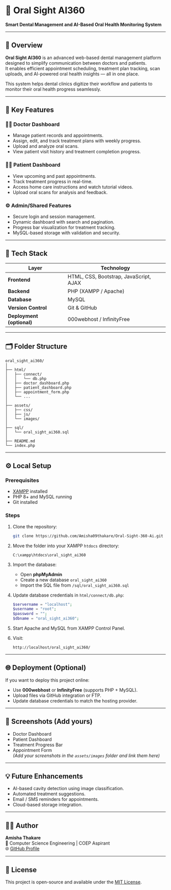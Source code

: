 # 🦷 Oral Sight AI360  
**Smart Dental Management and AI-Based Oral Health Monitoring System**

---

## 📖 Overview  
**Oral Sight AI360** is an advanced web-based dental management platform designed to simplify communication between doctors and patients.  
It enables efficient appointment scheduling, treatment plan tracking, scan uploads, and AI-powered oral health insights — all in one place.

This system helps dental clinics digitize their workflow and patients to monitor their oral health progress seamlessly.

---

## 🚀 Key Features  

### 👨‍⚕️ Doctor Dashboard  
- Manage patient records and appointments.  
- Assign, edit, and track treatment plans with weekly progress.  
- Upload and analyze oral scans.  
- View patient visit history and treatment completion progress.  

### 🧑‍🦰 Patient Dashboard  
- View upcoming and past appointments.  
- Track treatment progress in real-time.  
- Access home care instructions and watch tutorial videos.  
- Upload oral scans for analysis and feedback.  

### ⚙️ Admin/Shared Features  
- Secure login and session management.  
- Dynamic dashboard with search and pagination.  
- Progress bar visualization for treatment tracking.  
- MySQL-based storage with validation and security.  

---

## 🧰 Tech Stack  

| Layer | Technology |
|-------|-------------|
| **Frontend** | HTML, CSS, Bootstrap, JavaScript, AJAX |
| **Backend** | PHP (XAMPP / Apache) |
| **Database** | MySQL |
| **Version Control** | Git & GitHub |
| **Deployment (optional)** | 000webhost / InfinityFree |

---

## 🗂️ Folder Structure  
```
oral_sight_ai360/
│
├── html/
│   ├── connect/
│   │   └── db.php
│   ├── doctor_dashboard.php
│   ├── patient_dashboard.php
│   ├── appointment_form.php
│   └── ...
│
├── assets/
│   ├── css/
│   ├── js/
│   └── images/
│
├── sql/
│   └── oral_sight_ai360.sql
│
├── README.md
└── index.php
```

---

## ⚙️ Local Setup  

### Prerequisites  
- [XAMPP](https://www.apachefriends.org/index.html) installed  
- PHP 8+ and MySQL running  
- Git installed  

### Steps  
1. Clone the repository:  
   ```bash
   git clone https://github.com/Amisha09thakare/Oral-Sight-360-Ai.git
   ```
2. Move the folder into your XAMPP `htdocs` directory:  
   ```
   C:\xampp\htdocs\oral_sight_ai360
   ```
3. Import the database:  
   - Open **phpMyAdmin**  
   - Create a new database `oral_sight_ai360`  
   - Import the SQL file from `/sql/oral_sight_ai360.sql`

4. Update database credentials in `html/connect/db.php`:  
   ```php
   $servername = "localhost";
   $username = "root";
   $password = "";
   $dbname = "oral_sight_ai360";
   ```

5. Start Apache and MySQL from XAMPP Control Panel.  

6. Visit:  
   ```
   http://localhost/oral_sight_ai360/
   ```

---

## 🌐 Deployment (Optional)
If you want to deploy this project online:
- Use **000webhost** or **InfinityFree** (supports PHP + MySQL).  
- Upload files via GitHub integration or FTP.  
- Update database credentials to match the hosting provider.

---

## 📸 Screenshots (Add yours)
- Doctor Dashboard  
- Patient Dashboard  
- Treatment Progress Bar  
- Appointment Form  
*(Add your screenshots in the `assets/images` folder and link them here)*

---

## 💡 Future Enhancements  
- AI-based cavity detection using image classification.  
- Automated treatment suggestions.  
- Email / SMS reminders for appointments.  
- Cloud-based storage integration.  

---

## 🧑‍💻 Author  
**Amisha Thakare**  
📍 Computer Science Engineering | COEP Aspirant  
🌐 [GitHub Profile](https://github.com/Amisha09thakare)

---

## 🪪 License  
This project is open-source and available under the [MIT License](LICENSE).
